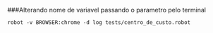 ###Alterando nome de variavel passando o parametro pelo terminal

```
robot -v BROWSER:chrome -d log tests/centro_de_custo.robot
```

